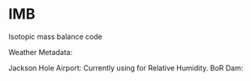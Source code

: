 # IMB
Isotopic mass balance code

Weather Metadata:

Jackson Hole Airport:
Currently using for Relative Humidity. 
BoR Dam:
